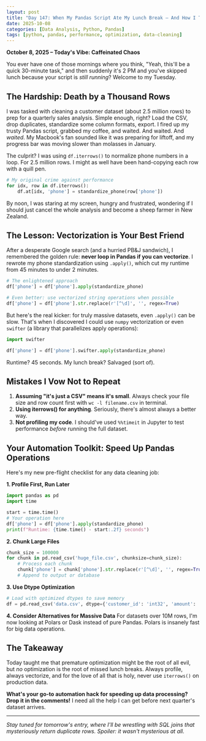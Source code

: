 ```yaml
---
layout: post
title: "Day 147: When My Pandas Script Ate My Lunch Break – And How I Tamed It"
date: 2025-10-08
categories: [Data Analysis, Python, Pandas]
tags: [python, pandas, performance, optimization, data-cleaning]
---
```


**October 8, 2025 – Today's Vibe: Caffeinated Chaos**

You ever have one of those mornings where you think, "Yeah, this'll be a quick 30-minute task," and then suddenly it's 2 PM and you've skipped lunch because your script is *still running*? Welcome to my Tuesday.

## The Hardship: Death by a Thousand Rows

I was tasked with cleaning a customer dataset (about 2.5 million rows) to prep for a quarterly sales analysis. Simple enough, right? Load the CSV, drop duplicates, standardize some column formats, export. I fired up my trusty Pandas script, grabbed my coffee, and waited. And waited. And *waited*. My Macbook's fan sounded like it was preparing for liftoff, and my progress bar was moving slower than molasses in January.

The culprit? I was using `df.iterrows()` to normalize phone numbers in a loop. For 2.5 million rows. I might as well have been hand-copying each row with a quill pen.

```python
# My original crime against performance
for idx, row in df.iterrows():
    df.at[idx, 'phone'] = standardize_phone(row['phone'])
```

By noon, I was staring at my screen, hungry and frustrated, wondering if I should just cancel the whole analysis and become a sheep farmer in New Zealand.

## The Lesson: Vectorization is Your Best Friend

After a desperate Google search (and a hurried PB&J sandwich), I remembered the golden rule: **never loop in Pandas if you can vectorize**. I rewrote my phone standardization using `.apply()`, which cut my runtime from 45 minutes to under 2 minutes.

```python
# The enlightened approach
df['phone'] = df['phone'].apply(standardize_phone)

# Even better: use vectorized string operations when possible
df['phone'] = df['phone'].str.replace(r'[^\d]', '', regex=True)
```

But here's the real kicker: for truly massive datasets, even `.apply()` can be slow. That's when I discovered I could use `numpy` vectorization or even `swifter` (a library that parallelizes apply operations):

```python
import swifter

df['phone'] = df['phone'].swifter.apply(standardize_phone)
```

Runtime? 45 seconds. My lunch break? Salvaged (sort of).

## Mistakes I Vow Not to Repeat

1. **Assuming "it's just a CSV" means it's small**. Always check your file size and row count first with `wc -l filename.csv` in terminal.
2. **Using iterrows() for anything**. Seriously, there's almost always a better way.
3. **Not profiling my code**. I should've used `%%timeit` in Jupyter to test performance *before* running the full dataset.

## Your Automation Toolkit: Speed Up Pandas Operations

Here's my new pre-flight checklist for any data cleaning job:

**1. Profile First, Run Later**
```python
import pandas as pd
import time

start = time.time()
# Your operation here
df['phone'] = df['phone'].apply(standardize_phone)
print(f"Runtime: {time.time() - start:.2f} seconds")
```

**2. Chunk Large Files**
```python
chunk_size = 100000
for chunk in pd.read_csv('huge_file.csv', chunksize=chunk_size):
    # Process each chunk
    chunk['phone'] = chunk['phone'].str.replace(r'[^\d]', '', regex=True)
    # Append to output or database
```

**3. Use Dtype Optimization**
```python
# Load with optimized dtypes to save memory
df = pd.read_csv('data.csv', dtype={'customer_id': 'int32', 'amount': 'float32'})
```

**4. Consider Alternatives for Massive Data**
For datasets over 10M rows, I'm now looking at Polars or Dask instead of pure Pandas. Polars is insanely fast for big data operations.

## The Takeaway

Today taught me that premature optimization might be the root of all evil, but *no* optimization is the root of missed lunch breaks. Always profile, always vectorize, and for the love of all that is holy, never use `iterrows()` on production data.

**What's your go-to automation hack for speeding up data processing? Drop it in the comments!** I need all the help I can get before next quarter's dataset arrives.

---

*Stay tuned for tomorrow's entry, where I'll be wrestling with SQL joins that mysteriously return duplicate rows. Spoiler: it wasn't mysterious at all.*
